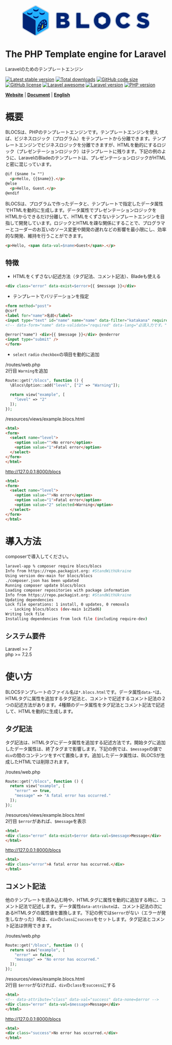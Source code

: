 <div align="center"><svg xmlns="http://www.w3.org/2000/svg" viewBox="0 0 309.63 73.98" style="max-width:400px;"><defs><style>.cls-1,.cls-3{fill:#002576;}.cls-1,.cls-2{stroke:rgb(205, 217, 229);stroke-miterlimit:10;stroke-width:4px;}.cls-2,.cls-4{fill:#21b0ff;}.cls-5{fill:#f6e200;}</style></defs><g><g><path class="cls-1" d="M112.94,38.94a12.57,12.57,0,0,0-5.3-3.14,10.39,10.39,0,0,0,4-3,7.86,7.86,0,0,0,1.58-5.12v-.11a8.29,8.29,0,0,0-.63-3.33,8,8,0,0,0-1.71-2.55,10.38,10.38,0,0,0-4-2.44,18.28,18.28,0,0,0-5.83-.83H85.24a1.75,1.75,0,0,0-1.74,1.74V53.09a1.74,1.74,0,0,0,1.74,1.74h15.87q6.56,0,10.17-2.65a8.62,8.62,0,0,0,3.62-7.38v-.11a8,8,0,0,0-2-5.75m-18.45-6a1.16,1.16,0,0,1-1.16-1.16h0V27.7a1.16,1.16,0,0,1,1.16-1.16h4.23a6,6,0,0,1,3.43.81,2.65,2.65,0,0,1,1.15,2.31v.1a2.66,2.66,0,0,1-1.22,2.4,6.58,6.58,0,0,1-3.56.78Zm0,13.78a1.16,1.16,0,0,1-1.16-1.16h0V41.17A1.16,1.16,0,0,1,94.44,40h5.43a6.29,6.29,0,0,1,3.74.89,2.8,2.8,0,0,1,1.2,2.39v.1a2.8,2.8,0,0,1-1.25,2.47,6.25,6.25,0,0,1-3.58.86Z"/><path class="cls-1" d="M131.58,20.16a1.75,1.75,0,0,1,1.74-1.74h6.61a1.75,1.75,0,0,1,1.74,1.74v24.1A1.74,1.74,0,0,0,143.41,46h17.41a1.75,1.75,0,0,1,1.74,1.74V53.1a1.74,1.74,0,0,1-1.74,1.74h-27.5a1.74,1.74,0,0,1-1.74-1.74h0Z"/><path class="cls-1" d="M260.21,46.34l-4.76-3.4a2,2,0,0,0-2.53.25l-.58.54a11.16,11.16,0,0,1-1.82,1.4,7.57,7.57,0,0,1-2.13.91,9.68,9.68,0,0,1-2.57.32,7.92,7.92,0,0,1-3.52-.76,8.21,8.21,0,0,1-2.72-2.06,9.06,9.06,0,0,1-1.8-3.09,11.08,11.08,0,0,1-.65-3.82v-.1a10.65,10.65,0,0,1,.65-3.75,9.41,9.41,0,0,1,1.8-3.07,8.42,8.42,0,0,1,2.72-2.05,8.2,8.2,0,0,1,3.52-.76,8.54,8.54,0,0,1,4.52,1.15,12.06,12.06,0,0,1,2.25,1.84,1.93,1.93,0,0,0,2.56.21L260,26.35a1.69,1.69,0,0,0,.32-2.38l0,0a17.35,17.35,0,0,0-5.07-4.12A17.13,17.13,0,0,0,251,18.25a21.84,21.84,0,0,0-5.1-.55,19.74,19.74,0,0,0-7.67,1.46,18.08,18.08,0,0,0-6.06,4,18.83,18.83,0,0,0-4,6,19.22,19.22,0,0,0-1.45,7.41v.11a18.92,18.92,0,0,0,5.48,13.49,18.15,18.15,0,0,0,6,3.93,19.19,19.19,0,0,0,7.33,1.4,22.16,22.16,0,0,0,5.44-.62,18.23,18.23,0,0,0,4.37-1.72,16.37,16.37,0,0,0,3.48-2.6,24.56,24.56,0,0,0,1.76-1.92,1.63,1.63,0,0,0-.25-2.29l-.09-.07"/><path class="cls-1" d="M293.47,55.45a26.2,26.2,0,0,1-8.94-1.51,23.18,23.18,0,0,1-4.4-2.4l-1.73-1.13a1.65,1.65,0,0,1-.32-2.31l0-.05,3.26-4a1.58,1.58,0,0,1,2-.63l.44.32a17,17,0,0,0,10,3.34,5.68,5.68,0,0,0,3-.65,2,2,0,0,0,1-1.84,4.73,4.73,0,0,0-.08-.82l-.17-.29a2.48,2.48,0,0,0-.93-.86,9.06,9.06,0,0,0-1.8-.8,29.53,29.53,0,0,0-2.93-.81c-1.87-.45-3.61-.95-5.2-1.48a15.56,15.56,0,0,1-4.18-2.08,9.21,9.21,0,0,1-2.81-3.17,9.78,9.78,0,0,1-1-4.69c0-.06.07-.88.16-1.84a10.38,10.38,0,0,1,.77-2.94,10.17,10.17,0,0,1,2.7-3.69,12.43,12.43,0,0,1,4.28-2.41,17.19,17.19,0,0,1,5.65-.86,24.41,24.41,0,0,1,8,1.23,25,25,0,0,1,5,2.67,1.73,1.73,0,0,1,.42,2.39l-2.92,4.31a1.53,1.53,0,0,1-2,.65l-.55-.33a18.79,18.79,0,0,0-3.29-1.58,14.5,14.5,0,0,0-4.88-.91,4.28,4.28,0,0,0-2.63.67,2,2,0,0,0-.88,1.66,4.6,4.6,0,0,0,.09.89l.18.31a2.67,2.67,0,0,0,1,.86,11.11,11.11,0,0,0,1.85.77,30.34,30.34,0,0,0,3,.81A42.22,42.22,0,0,1,300,33.78,15.84,15.84,0,0,1,304.13,36a8.79,8.79,0,0,1,2.6,3.14,9.94,9.94,0,0,1,.9,4.39s-.07.88-.16,1.83a11.57,11.57,0,0,1-.87,3.26,10.6,10.6,0,0,1-2.87,3.7,12.56,12.56,0,0,1-4.46,2.34,19.3,19.3,0,0,1-5.8.8"/><path class="cls-1" d="M193.94,17a20,20,0,1,0,20,20,20,20,0,0,0-20-20m9.25,23.69a3.15,3.15,0,0,1-1.42,2.47l-6.4,3.69a3.18,3.18,0,0,1-2.85,0l-6.39-3.69a3.14,3.14,0,0,1-1.43-2.47V33.31a3.18,3.18,0,0,1,1.43-2.47l6.39-3.69a3.18,3.18,0,0,1,2.85,0l6.4,3.69a3.17,3.17,0,0,1,1.42,2.47Z"/><path class="cls-2" d="M62,17.34,34.67,2.42a4,4,0,0,0-3.57,0L3.78,17.34A3.93,3.93,0,0,0,2,20.42c0-1.13.8-1.59,1.78-1L31.1,35.17a4,4,0,0,1,1.79,3.09V70.55c0,1.13-.81,1.59-1.79,1a3.94,3.94,0,0,0,3.57,0L62,55.8a4,4,0,0,0,1.79-3.09V20.43A4,4,0,0,0,62,17.34"/><path class="cls-1" d="M32.89,70.55V38.26a4,4,0,0,0-1.79-3.09L3.78,19.39c-1-.56-1.78-.1-1.78,1V52.71A4,4,0,0,0,3.78,55.8L31.1,71.57c1,.57,1.79.11,1.79-1"/></g><g><path class="cls-3" d="M112.94,38.94a12.57,12.57,0,0,0-5.3-3.14,10.39,10.39,0,0,0,4-3,7.86,7.86,0,0,0,1.58-5.12v-.11a8.29,8.29,0,0,0-.63-3.33,8,8,0,0,0-1.71-2.55,10.38,10.38,0,0,0-4-2.44,18.28,18.28,0,0,0-5.83-.83H85.24a1.75,1.75,0,0,0-1.74,1.74V53.09a1.74,1.74,0,0,0,1.74,1.74h15.87q6.56,0,10.17-2.65a8.62,8.62,0,0,0,3.62-7.38v-.11a8,8,0,0,0-2-5.75m-18.45-6a1.16,1.16,0,0,1-1.16-1.16h0V27.7a1.16,1.16,0,0,1,1.16-1.16h4.23a6,6,0,0,1,3.43.81,2.65,2.65,0,0,1,1.15,2.31v.1a2.66,2.66,0,0,1-1.22,2.4,6.58,6.58,0,0,1-3.56.78Zm0,13.78a1.16,1.16,0,0,1-1.16-1.16h0V41.17A1.16,1.16,0,0,1,94.44,40h5.43a6.29,6.29,0,0,1,3.74.89,2.8,2.8,0,0,1,1.2,2.39v.1a2.8,2.8,0,0,1-1.25,2.47,6.25,6.25,0,0,1-3.58.86Z"/><path class="cls-3" d="M131.58,20.16a1.75,1.75,0,0,1,1.74-1.74h6.61a1.75,1.75,0,0,1,1.74,1.74v24.1A1.74,1.74,0,0,0,143.41,46h17.41a1.75,1.75,0,0,1,1.74,1.74V53.1a1.74,1.74,0,0,1-1.74,1.74h-27.5a1.74,1.74,0,0,1-1.74-1.74h0Z"/><path class="cls-3" d="M260.21,46.34l-4.76-3.4a2,2,0,0,0-2.53.25l-.58.54a11.16,11.16,0,0,1-1.82,1.4,7.57,7.57,0,0,1-2.13.91,9.68,9.68,0,0,1-2.57.32,7.92,7.92,0,0,1-3.52-.76,8.21,8.21,0,0,1-2.72-2.06,9.06,9.06,0,0,1-1.8-3.09,11.08,11.08,0,0,1-.65-3.82v-.1a10.65,10.65,0,0,1,.65-3.75,9.41,9.41,0,0,1,1.8-3.07,8.42,8.42,0,0,1,2.72-2.05,8.2,8.2,0,0,1,3.52-.76,8.54,8.54,0,0,1,4.52,1.15,12.06,12.06,0,0,1,2.25,1.84,1.93,1.93,0,0,0,2.56.21L260,26.35a1.69,1.69,0,0,0,.32-2.38l0,0a17.35,17.35,0,0,0-5.07-4.12A17.13,17.13,0,0,0,251,18.25a21.84,21.84,0,0,0-5.1-.55,19.74,19.74,0,0,0-7.67,1.46,18.08,18.08,0,0,0-6.06,4,18.83,18.83,0,0,0-4,6,19.22,19.22,0,0,0-1.45,7.41v.11a18.92,18.92,0,0,0,5.48,13.49,18.15,18.15,0,0,0,6,3.93,19.19,19.19,0,0,0,7.33,1.4,22.16,22.16,0,0,0,5.44-.62,18.23,18.23,0,0,0,4.37-1.72,16.37,16.37,0,0,0,3.48-2.6,24.56,24.56,0,0,0,1.76-1.92,1.63,1.63,0,0,0-.25-2.29l-.09-.07"/><path class="cls-3" d="M293.47,55.45a26.2,26.2,0,0,1-8.94-1.51,23.18,23.18,0,0,1-4.4-2.4l-1.73-1.13a1.65,1.65,0,0,1-.32-2.31l0-.05,3.26-4a1.58,1.58,0,0,1,2-.63l.44.32a17,17,0,0,0,10,3.34,5.68,5.68,0,0,0,3-.65,2,2,0,0,0,1-1.84,4.73,4.73,0,0,0-.08-.82l-.17-.29a2.48,2.48,0,0,0-.93-.86,9.06,9.06,0,0,0-1.8-.8,29.53,29.53,0,0,0-2.93-.81c-1.87-.45-3.61-.95-5.2-1.48a15.56,15.56,0,0,1-4.18-2.08,9.21,9.21,0,0,1-2.81-3.17,9.78,9.78,0,0,1-1-4.69c0-.06.07-.88.16-1.84a10.38,10.38,0,0,1,.77-2.94,10.17,10.17,0,0,1,2.7-3.69,12.43,12.43,0,0,1,4.28-2.41,17.19,17.19,0,0,1,5.65-.86,24.41,24.41,0,0,1,8,1.23,25,25,0,0,1,5,2.67,1.73,1.73,0,0,1,.42,2.39l-2.92,4.31a1.53,1.53,0,0,1-2,.65l-.55-.33a18.79,18.79,0,0,0-3.29-1.58,14.5,14.5,0,0,0-4.88-.91,4.28,4.28,0,0,0-2.63.67,2,2,0,0,0-.88,1.66,4.6,4.6,0,0,0,.09.89l.18.31a2.67,2.67,0,0,0,1,.86,11.11,11.11,0,0,0,1.85.77,30.34,30.34,0,0,0,3,.81A42.22,42.22,0,0,1,300,33.78,15.84,15.84,0,0,1,304.13,36a8.79,8.79,0,0,1,2.6,3.14,9.94,9.94,0,0,1,.9,4.39s-.07.88-.16,1.83a11.57,11.57,0,0,1-.87,3.26,10.6,10.6,0,0,1-2.87,3.7,12.56,12.56,0,0,1-4.46,2.34,19.3,19.3,0,0,1-5.8.8"/><path class="cls-3" d="M193.94,17a20,20,0,1,0,20,20,20,20,0,0,0-20-20m9.25,23.69a3.15,3.15,0,0,1-1.42,2.47l-6.4,3.69a3.18,3.18,0,0,1-2.85,0l-6.39-3.69a3.14,3.14,0,0,1-1.43-2.47V33.31a3.18,3.18,0,0,1,1.43-2.47l6.39-3.69a3.18,3.18,0,0,1,2.85,0l6.4,3.69a3.17,3.17,0,0,1,1.42,2.47Z"/><path class="cls-4" d="M62,17.34,34.67,2.42a4,4,0,0,0-3.57,0L3.78,17.34A3.93,3.93,0,0,0,2,20.42c0-1.13.8-1.59,1.78-1L31.1,35.17a4,4,0,0,1,1.79,3.09V70.55c0,1.13-.81,1.59-1.79,1a3.94,3.94,0,0,0,3.57,0L62,55.8a4,4,0,0,0,1.79-3.09V20.43A4,4,0,0,0,62,17.34"/><path class="cls-3" d="M32.89,70.55V38.26a4,4,0,0,0-1.79-3.09L3.78,19.39c-1-.56-1.78-.1-1.78,1V52.71A4,4,0,0,0,3.78,55.8L31.1,71.57c1,.57,1.79.11,1.79-1"/><path class="cls-3" d="M18.71,19.35c-3.47,0-6.28-1.64-6.28-3.66v3.14c0,5.65,12.57,5.83,12.57,0V15.69c0,2-2.81,3.66-6.29,3.66"/><path class="cls-3" d="M48.61,19.35c-3.47,0-6.29-1.64-6.29-3.66v3.14c0,5.65,12.58,5.84,12.58,0V15.69c0,2-2.82,3.66-6.29,3.66"/><path class="cls-3" d="M33.66,11.2c-3.47,0-6.29-1.64-6.29-3.67v3.15c0,5.65,12.58,5.83,12.58,0V7.53c0,2-2.82,3.67-6.29,3.67"/><path class="cls-3" d="M33.66,27.81c-3.47,0-6.29-1.64-6.29-3.66V27c0,5.65,12.58,5.84,12.58,0V24.15c0,2-2.82,3.66-6.29,3.66"/><path class="cls-3" d="M48.84,35.81c-6.6,4-12,13.93-12,22.19a15.81,15.81,0,0,0,1,5.23,1.11,1.11,0,0,0,1.48.53,1.2,1.2,0,0,0,.21-.13L58.05,52.48A4.65,4.65,0,0,0,59.74,50a31.05,31.05,0,0,0,1.06-6.5c0-8.26-5.36-11.72-12-7.72m-.92,4a2.24,2.24,0,0,1,.92-1.71c.51-.31.92,0,.92.59V41a2.18,2.18,0,0,1-.92,1.71c-.5.31-.92,0-.92-.59Zm-5.79,19-1.75,1.77c-.48.49-1,.47-1.16,0a2.07,2.07,0,0,1,.59-1.81L41.52,57c.48-.49,1-.48,1.16,0a2.07,2.07,0,0,1-.59,1.81M42.72,52a1.92,1.92,0,0,1-1.16,1.45l-1.75.34c-.48.1-.75-.39-.59-1.09a1.9,1.9,0,0,1,1.16-1.44l1.75-.35c.48-.09.75.39.59,1.09m2.34-5.44c-.41.62-1,.86-1.29.53l-1.08-1.21a1.59,1.59,0,0,1,.21-1.73c.41-.62,1-.86,1.28-.53l1.08,1.21a1.6,1.6,0,0,1-.2,1.73M52.63,42c-.41-.12-.51-.79-.21-1.48L53.5,38c.3-.69.88-1.16,1.29-1s.5.79.2,1.48L53.91,41c-.3.69-.87,1.15-1.28,1m5.83,6.89a1.86,1.86,0,0,1-1.16,1.44l-1.75.35c-.48.1-.74-.39-.59-1.09a1.9,1.9,0,0,1,1.16-1.44l1.75-.35c.48-.1.75.39.59,1.09m-.59-6-1.75,1.77c-.48.49-1,.47-1.16,0a2.12,2.12,0,0,1,.59-1.81L57.3,41c.49-.49,1-.47,1.16,0a2.07,2.07,0,0,1-.59,1.81"/><path class="cls-5" d="M50.34,53.47a3.93,3.93,0,0,1-.74,1.59,2.22,2.22,0,0,1-1.16.86.79.79,0,0,1-.92-.36,2,2,0,0,1-.13-1.38c.36-1.72,2.91-8.43,2.91-8.43a.57.57,0,0,1,.31-.35c.15,0,.19.1.19.23a78.38,78.38,0,0,1-.46,7.84"/></g></g></svg></div>

# The PHP Template engine for Laravel
Laravelのためのテンプレートエンジン

[![Latest stable version](https://img.shields.io/packagist/v/blocs/blocs)](https://packagist.org/packages/blocs/blocs)
[![Total downloads](https://img.shields.io/packagist/dt/blocs/blocs)](https://packagist.org/packages/blocs/blocs)
[![GitHub code size](https://img.shields.io/github/languages/code-size/blocs/blocs)](https://github.com/blocs/blocs)
[![GitHub license](https://img.shields.io/github/license/blocs/blocs)](https://github.com/blocs/blocs)
[![Laravel awesome](https://img.shields.io/badge/Awesome-Laravel-green)](https://github.com/blocs/blocs)
[![Laravel version](https://img.shields.io/badge/laravel-%3E%3D7-green)](https://github.com/blocs/blocs)
[![PHP version](https://img.shields.io/badge/php-%3E%3D7.2.5-blue)](https://github.com/blocs/blocs)

[**Website**](https://blocs.jp/)
| [**Document**](https://blocs.jp/reference/)
| [**English**](https://blocs.jp/en/readme.html)

# 概要
BLOCSは、PHPのテンプレートエンジンです。テンプレートエンジンを使えば、ビジネスロジック（プログラム）をテンプレートから分離できます。テンプレートエンジンでビジネスロジックを分離できますが、HTMLを動的にするロジック（プレゼンテーションロジック）はテンプレートに残ります。下記の例のように、LaravelのBladeのテンプレートは、プレゼンテーションロジックがHTMLと密に混じっています。

```html
@if ($name != "")
  <p>Hello, {{$name}}.</p>
@else
  <p>Hello, Guest.</p>
@endif
```

BLOCSは、プログラムで作ったデータと、テンプレートで指定したデータ属性でHTMLを動的に生成します。データ属性でプレゼンテーションロジックをHTMLからできるだけ分離して、HTMLをくずさないテンプレートエンジンを目指して開発しています。ロジックとHTMLを疎な関係にすることで、プログラマーとコーダーのお互いのソース変更や開発の遅れなどの影響を最小限にし、効率的な開発、維持を行うことができます。

```html
<p>Hello, <span data-val=$name>Guest</span>.</p>
```

## 特徴
- HTMLをくずさない記述方法（タグ記法、コメント記法）、Bladeも使える

```html
<div class="error" data-exist=$error>{{ $message }}</div>
```

- テンプレートでバリデーションを指定

```html
<form method="post">
@csrf
<label for="name">名前</label>
<input type="text" id="name" name="name" data-filter="katakana" required />
<!-- data-form="name" data-validate="required" data-lang="必須入力です。" -->

@error("name") <div>{{ $message }}</div> @enderror
<input type="submit" />
</form>
```

- `select` `radio` `checkbox`の項目を動的に追加

/routes/web.php  
2行目 `Warning`を追加
```php
Route::get("/blocs", function () {
  \Blocs\Option::add("level", ["2" => "Warning"]);

  return view("example", [
    "level" => "2"
  ]);
});
```

/resources/views/example.blocs.html
```html
<html>
<form>
  <select name="level">
    <option value="">No error</option>
    <option value="1">Fatal error</option>
  </select>
</form>
</html>
```

http://127.0.0.1:8000/blocs
```html
<html>
<form>
  <select name="level">
    <option value="">No error</option>
    <option value="1">Fatal error</option>
    <option value="2" selected>Warning</option>
  </select>
</form>
</html>
```

# 導入方法
composerで導入してください。

```sh
laravel-app % composer require blocs/blocs    
Info from https://repo.packagist.org: #StandWithUkraine
Using version dev-main for blocs/blocs
./composer.json has been updated
Running composer update blocs/blocs
Loading composer repositories with package information
Info from https://repo.packagist.org: #StandWithUkraine
Updating dependencies
Lock file operations: 1 install, 0 updates, 0 removals
  - Locking blocs/blocs (dev-main 1c25ad6)
Writing lock file
Installing dependencies from lock file (including require-dev)
```

## システム要件
Laravel >= 7  
php >= 7.2.5

# 使い方
BLOCSテンプレートのファイル名は`*.blocs.html`です。データ属性`data-*`は、HTMLタグに属性を追加するタグ記法と、コメントで記述するコメント記法の２つの記述方法があります。4種類のデータ属性をタグ記法とコメント記法で記述して、HTMLを動的に生成します。

## タグ記法
タグ記法は、HTMLタグにデータ属性を追加する記述方法です。開始タグに追加したデータ属性は、終了タグまで影響します。下記の例では、`$message`の値で`div`の間のコンテンツをすべて置換します。追加したデータ属性は、BLOCSが生成したHTMLでは削除されます。

/routes/web.php
```php
Route::get("/blocs", function () {
  return view("example", [
    "error" => true,
    "message" => "A fatal error has occurred."
  ]);
});
```

/resources/views/example.blocs.html  
2行目 `$error`があれば、`$message`を表示
```html
<html>
<div class="error" data-exist=$error data-val=$message>Message</div>
</html>
```

http://127.0.0.1:8000/blocs
```html
<html>
<div class="error">A fatal error has occurred.</div>
</html>
```

## コメント記法
他のテンプレートを読み込む時や、HTMLタグに属性を動的に追加する時に、コメント記法で記述します。データ属性`data-attribute`は、コメント記法の次にあるHTMLタグの属性値を置換します。下記の例では`$error`がない（エラーが発生しなかった）時は、`div`の`class`に`success`をセットします。タグ記法とコメント記法は併用できます。

/routes/web.php
```php
Route::get("/blocs", function () {
  return view("example", [
    "error" => false,
    "message" => "No error has occurred."
  ]);
});
```

/resources/views/example.blocs.html  
2行目 `$error`がなければ、`div`の`class`を`success`にする
```html
<html>
<!-- data-attribute="class" data-val="success" data-none=$error -->
<div class="error" data-val=$message>Message</div>
</html>
```

http://127.0.0.1:8000/blocs
```html
<html>
<div class="success">No error has occurred.</div>
</html>
```
